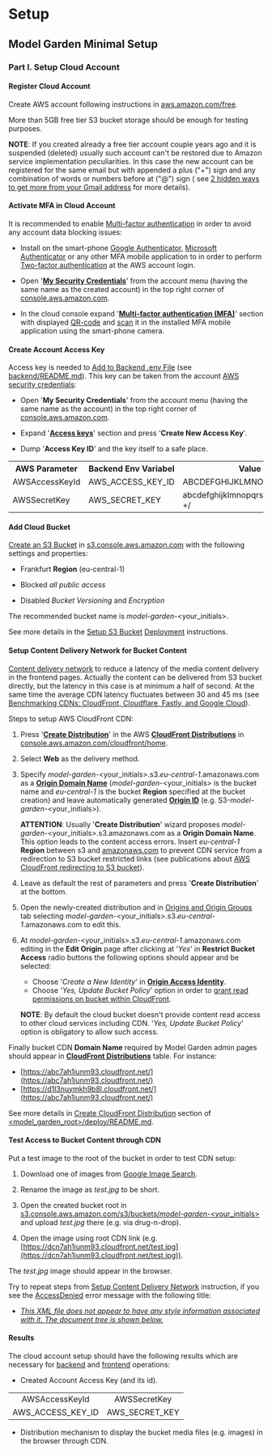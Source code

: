 # Setup

## Model Garden Minimal Setup

### Part I. Setup Cloud Account

#### Register Cloud Account

Create AWS account following instructions in
[aws.amazon.com/free](http://aws.amazon.com/free).

More than 5GB free tier S3 bucket storage should be enough for testing purposes.

**NOTE**: If you created already a free tier account couple years ago and it is
suspended (deleted) usually such account can't be restored due to Amazon
service implementation peculiarities. In this case the new account can be
registered for the same email but with appended a plus ("+") sign and any
combination of words or numbers before at ("@") sign (
see [2 hidden ways to get more from your Gmail 
address](http://gmail.googleblog.com/2008/03/2-hidden-ways-to-get-more-from-your.html)
for more details).


#### Activate MFA in Cloud Account

It is recommended to enable
[Multi-factor authentication](http://www.wikipedia.org/wiki/Multi-factor_authentication)
in order to avoid any account data blocking issues: 

* Install on the smart-phone
[Google Authenticator](http://play.google.com/store/apps/details?id=com.google.android.apps.authenticator2&hl=en),
[Microsoft Authenticator](http://play.google.com/store/apps/details?id=com.azure.authenticator)
or any other MFA mobile application to in order to perform
[Two-factor authentication](http://docs.aws.amazon.com/IAM/latest/UserGuide/id_credentials_mfa.html)
at the AWS account login.

* Open '**[My Security Credentials](http://docs.aws.amazon.com/general/latest/gr/aws-security-credentials.html)**'
from the account menu (having the same name as the created account) in the top
right corner of [console.aws.amazon.com](http://console.aws.amazon.com).

* In the cloud console expand '**[Multi-factor authentication (MFA)](http://aws.amazon.com/iam/features/mfa)**'
section with displayed [QR-code](www.wikipedia.org/wiki/QR_code) and
[scan](http://www.wikipedia.org/wiki/Barcode_Scanner_(application)) it in the
installed MFA mobile application using the smart-phone camera.


#### Create Account Access Key

Access key is needed to 
[Add to Backend .env File](backend/README.md#add-backend-env-file) (see
[backend/README.md](backend/README.md)). This key can be taken from the account
[AWS security credentials](http://docs.aws.amazon.com/general/latest/gr/aws-security-credentials.html):

* Open '**My Security Credentials**' from the account menu (having the same name
as the account) in the top right corner of 
[console.aws.amazon.com](http://console.aws.amazon.com).

* Expand '**[Access keys](http://docs.aws.amazon.com/general/latest/gr/aws-access-keys-best-practices.html)**'
section and press '**Create New Access Key**'.

* Dump '**Access Key ID**' and the key itself to a safe place.

<table>
  <tr>
    <th style="text-align:center">AWS Parameter</th>
    <th style="text-align:center">Backend Env Variabel</th>
    <th style="text-align:center">Value Example</th>
  </tr>
  <tr>
    <td>AWSAccessKeyId</td>
    <td>AWS_ACCESS_KEY_ID</td>
    <td>ABCDEFGHIJKLMNOPQRST</td>
  </tr>
  <tr>
    <td>AWSSecretKey</td>
    <td>AWS_SECRET_KEY</td>
    <td>abcdefghijklmnopqrstuvwxyz0123456789-+/</td>
  </tr>
</table>


#### Add Cloud Bucket

[Create an S3 Bucket](http://docs.aws.amazon.com/AmazonS3/latest/user-guide/create-bucket.html)
in [s3.console.aws.amazon.com](http://s3.console.aws.amazon.com) with the
following settings and properties:

* Frankfurt **Region** (eu-central-1)

* Blocked *all public access*

* Disabled *Bucket Versioning* and *Encryption*

The recommended bucket name is *model-garden-*<your_initials>.

See more details in the [Setup S3 Bucket](deploy/README.md#setup-s3-bucket)
[Deployment](deploy/README.md) instructions.


#### Setup Content Delivery Network for Bucket Content

[Content delivery network](www.wikipedia.org/wiki/Content_delivery_network)
to reduce a latency of the media content delivery in the frontend pages.
Actually the content can be delivered from S3 bucket directly, but the latency
in this case is at minimum a half of second. At the same time the average CDN
latency fluctuates between 30 and 45 ms (see 
[Benchmarking CDNs: CloudFront, Cloudflare, Fastly, and Google Cloud](www.pingdom.com/blog/benchmarking-cdns-cloudfront-cloudflare-fastly-and-google-cloud/)).

Steps to setup AWS CloudFront CDN:

1. Press '**[Create Distribution](http://docs.aws.amazon.com/AmazonCloudFront/latest/DeveloperGuide/distribution-web-creating-console.html)**'
in the AWS **[CloudFront Distributions](http://docs.aws.amazon.com/AmazonCloudFront/latest/DeveloperGuide/distribution-working-with.html)**
in [console.aws.amazon.com/cloudfront/home](http://console.aws.amazon.com/cloudfront/home).

2. Select **Web** as the delivery method.

3. Specify *model-garden-*<your_initials>.s3.*eu-central-1*.amazonaws.com as a
**[Origin Domain Name](http://docs.aws.amazon.com/AmazonCloudFront/latest/DeveloperGuide/distribution-web-values-specify.html#DownloadDistValuesDomainName)**
(*model-garden-*<your_initials> is the bucket name and *eu-central-1* is the
bucket **Region** specified at the bucket creation) and leave automatically generated
**[Origin ID](http://docs.aws.amazon.com/AmazonCloudFront/latest/DeveloperGuide/distribution-web-values-specify.html#DownloadDistValuesId)**
(e.g. S3-*model-garden-*<your_initials>).

    **ATTENTION**: Usually '**Create Distribution**' wizard proposes
*model-garden-*<your_initials>.s3.amazonaws.com as a **Origin Domain Name**.
This option leads to the content access errors. Insert *eu-central-1* **Region**
between s3 and [amazonaws.com](amazon.com) to prevent CDN service from a
redirection to S3 bucket restricted links (see publications about
[AWS CloudFront redirecting to S3 bucket](www.stackoverflow.com/questions/38735306/aws-cloudfront-redirecting-to-s3-bucket)).

4. Leave as default the rest of parameters and press '**Create Distribution**'
at the bottom.

5. Open the newly-created distribution and in
[Origins and Origin Groups](http://docs.aws.amazon.com/AmazonCloudFront/latest/DeveloperGuide/distribution-web-values-specify.html#DownloadDistValuesTargetOriginId)
tab selecting *model-garden-*<your_initials>.s3.*eu-central-1*.amazonaws.com to
edit this.

6. At *model-garden-*<your_initials>.s3.*eu-central-1*.amazonaws.com editing in
the **Edit Origin** page after clicking at '*Yes*' in **Restrict Bucket Access**
radio buttons the following options should appear and be selected: 
    * Choose '*Create a New Identity*' in
    **[Origin Access Identity](http://docs.aws.amazon.com/AmazonCloudFront/latest/DeveloperGuide/distribution-web-values-specify.html#DownloadDistValuesOAI)**.
    * Choose '*Yes, Update Bucket Policy*' option in order to
    [grant read permissions on bucket within CloudFront](https://acloud.guru/forums/aws-certified-solutions-architect-associate/discussion/-KaF8wx8WH-hwgkWkoP_/grant-read-permissions-on-bucket-within-cloudfront).

    **NOTE**: By default the cloud bucket doesn't provide content read access to
other cloud services including CDN. '*Yes, Update Bucket Policy*' option is
obligatory to allow such access.

Finally bucket CDN **Domain Name** required by Model Garden admin pages should
appear in **[CloudFront Distributions](http://cconsole.aws.amazon.com/cloudfront/home?distributions)**
table. For instance:
* [https://abc7ah1iunm93.cloudfront.net/](https://abc7ah1iunm93.cloudfront.net/)
* [https://d1l3nuymkh9b8l.cloudfront.net/](https://abc7ah1iunm93.cloudfront.net/)

See more details in
[Create CloudFront Distribution](deploy/README.md#create-cloudfront-distribution)
section of [<model_garden_root>/deploy/README.md](deploy/README.md).


#### Test Access to Bucket Content through CDN

Put a test image to the root of the bucket in order to test CDN setup:

1. Download one of images from [Google Image Search](www.google.com/search?q=cats).

2. Rename the image as *test.jpg* to be short.

3. Open the created bucket root in
[s3.console.aws.amazon.com/s3/buckets/*model-garden-*<your_initials>](http://s3.console.aws.amazon.com/s3/buckets/)
and upload *test.jpg* there (e.g. via drug-n-drop).

4. Open the image using root CDN link (e.g.
[https://dcn7ah1iunm93.cloudfront.net/test.jpg](https://dcn7ah1iunm93.cloudfront.net/test.jpg)).

The *test.jpg* image should appear in the browser.

Try to repeat steps from
[Setup Content Delivery Network](#setup-content-delivery-network-for-bucket-content)
instruction, if you see the
[AccessDenied](http://aws.amazon.com/premiumsupport/knowledge-center/s3-website-cloudfront-error-403/)
error message with the following title:

- *[This XML file does not appear to have any style information associated with
it. The document tree is shown below.](http://www.stackoverflow.com/questions/44741287/cloudfront-error-this-xml-file-does-not-appear-to-have-any-style-information-as)*


#### Results

The cloud account setup should have the following results which are necessary
for [backend](backend/README.md) and [frontend](frontend/README.md) operations:

* Created Account Access Key (and its id).

<table>
  <tr>
    <td style="text-align:center">AWSAccessKeyId</td>
    <td style="text-align:center">AWSSecretKey</td>
  </tr>
  <tr>
    <td style="text-align:center">AWS_ACCESS_KEY_ID</td>
    <td style="text-align:center">AWS_SECRET_KEY</td>
  </tr>
</table>

* Distribution mechanism to display the bucket media files (e.g. images) in
the browser through CDN.
